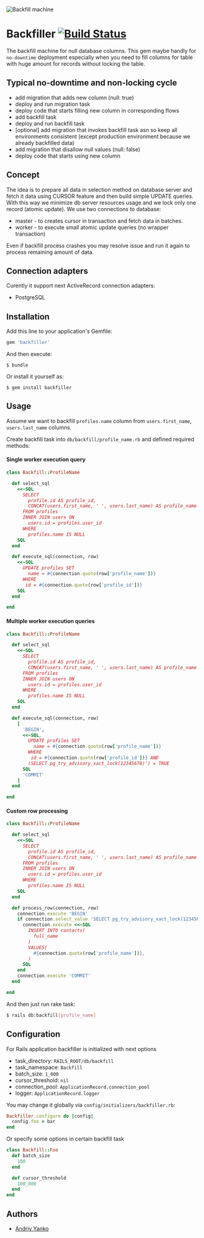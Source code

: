 ![Backfill machine](https://railsware.github.io/backfiller/assets/backfill_machine.jpg)

# Backfiller [![Build Status](https://travis-ci.com/railsware/backfiller.svg?branch=master)](https://travis-ci.com/railsware/backfiller)

The backfill machine for null database columns.
This gem maybe handly for `no-downtime` deployment especially when you need to fill columns for table with huge amount for records without locking the table.

## Typical no-downtime and non-locking cycle

* add migration that adds new column (null: true)
* deploy and run migration task
* deploy code that starts filling new column in corresponding flows
* add backfill task
* deploy and run backfill task
* [optional] add migration that invokes backfill task asn so keep all environments consistent (except production environment because we already backfilled data)
* add migration that disallow null values (null: false)
* deploy code that starts using new column

## Concept

The idea is to prepare all data in selection method on database server and fetch it data using CURSOR feature and then build simple UPDATE queries.
With this way we minimize db server resources usage and we lock only one record (atomic update).
We use two connections to database:
* master - to creates cursor in transaction and fetch data in batches.
* worker - to execute small atomic update queries (no wrapper transaction)

Even if backfill process crashes you may resolve issue and run it again to process remaining amount of data.

## Connection adapters

Curently it support next ActiveRecord connection adapters:
* PostgreSQL

## Installation

Add this line to your application's Gemfile:

```ruby
gem 'backfiller'
```

And then execute:

    $ bundle

Or install it yourself as:

    $ gem install backfiller

## Usage

Assume we want to backfill `profiles.name` column from `users.first_name`, `users.last_name` columns.

Create backfill task into `db/backfill/profile_name.rb` and defined required methods:

#### Single worker execution query

```ruby
class Backfill::ProfileName

  def select_sql
    <<~SQL
      SELECT
        profile.id AS profile_id,
        CONCAT(users.first_name, ' ', users.last_name) AS profile_name
      FROM profiles
      INNER JOIN users ON
        users.id = profiles.user_id
      WHERE
        profiles.name IS NULL
    SQL
  end

  def execute_sql(connection, row)
    <<~SQL
      UPDATE profiles SET
        name = #{connection.quote(row['profile_name'])}
      WHERE
       id = #{connection.quote(row['profile_id'])}
    SQL
  end

end
```

#### Multiple worker execution queries

```ruby
class Backfill::ProfileName

  def select_sql
    <<~SQL
      SELECT
        profile.id AS profile_id,
        CONCAT(users.first_name, ' ', users.last_name) AS profile_name
      FROM profiles
      INNER JOIN users ON
        users.id = profiles.user_id
      WHERE
        profiles.name IS NULL
    SQL
  end

  def execute_sql(connection, row)
    [
      'BEGIN',
      <<~SQL,
        UPDATE profiles SET
          name = #{connection.quote(row['profile_name'])}
        WHERE
         id = #{connection.quote(row['profile_id'])} AND
        (SELECT pg_try_advisory_xact_lock(12345678)') = TRUE
      SQL
      'COMMIT'
    ]
  end

end

```

#### Custom row processing

```ruby
class Backfill::ProfileName

  def select_sql
    <<~SQL
      SELECT
        profile.id AS profile_id,
        CONCAT(users.first_name, ' ', users.last_name) AS profile_name
      FROM profiles
      INNER JOIN users ON
        users.id = profiles.user_id
      WHERE
        profiles.name IS NULL
    SQL
  end

  def process_row(connection, row)
    connection.execute 'BEGIN'
    if connection.select_value 'SELECT pg_try_advisory_xact_lock(12345678)'
      connection.execute <<~SQL
        INSERT INTO contacts(
          full_name
        )
        VALUES(
          #{connection.quote(row['profile_name'])},
        )
      SQL
    end
    connection.execute 'COMMIT'
  end

end

```
And then just run rake task:

```bash
$ rails db:backfill[profile_name]
```

## Configuration

For Rails application backfiller is initialized with next options

* task_directory: `RAILS_ROOT/db/backfill`
* task_namespace: `Backfill`
* batch_size: `1_000`
* cursor_threshold: `nil`
* connection_pool: `ApplicationRecord.connection_pool`
* logger: `ApplicationRecord.logger`

You may change it globally via `config/initializers/backfiller.rb`:

```ruby
Backfiller.configure do |config|
  config.foo = bar
end
```

Or specify some options in certain backfill task

```ruby
class Backfill::Foo
  def batch_size
    100
  end

  def cursor_threshold
    100_000
  end
end
```

## Authors

* [Andriy Yanko](http://ayanko.github.io)

